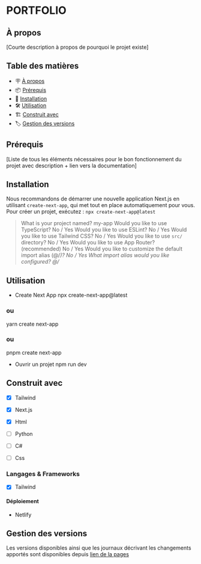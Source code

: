 # PORTFOLIO

## À propos

[Courte description à propos de pourquoi le projet existe]

## Table des matières

- 🪧 [À propos](#à-propos)
- 📦 [Prérequis](#prérequis)
- 🚀 [Installation](#installation)
- 🛠️ [Utilisation](#utilisation)
- 🏗️ [Construit avec](#construit-avec)
- 🏷️ [Gestion des versions](#gestion-des-versions)


## Prérequis

[Liste de tous les éléments nécessaires pour le bon fonctionnement du projet avec description + lien vers la documentation]

## Installation

Nous recommandons de démarrer une nouvelle application Next.js en utilisant ```create-next-app```, qui met tout en place automatiquement pour vous. Pour créer un projet, exécutez :
```npx create-next-app@latest```

>What is your project named? my-app
>Would you like to use TypeScript? No / Yes
>Would you like to use ESLint? No / Yes
>Would you like to use Tailwind CSS? No / Yes
>Would you like to use `src/` directory? No / Yes
>Would you like to use App Router? (recommended) No / Yes
>Would you like to customize the default import alias (@/*)? No / Yes
>What import alias would you like configured? @/*

## Utilisation

- Create Next App
npx create-next-app@latest
### ou
yarn create next-app
### ou 
pnpm create next-app

- Ouvrir un projet
npm run dev

## Construit avec
- [x] Tailwind
- [x] Next.js
- [x] Html
- [ ] Python
- [ ] C#
- [ ] Css



### Langages & Frameworks

- [x] Tailwind

#### Déploiement

- Netlify

## Gestion des versions

Les versions disponibles ainsi que les journaux décrivant les changements apportés sont disponibles depuis [lien de la pages](https://meek-moonbeam-d2cb3d.netlify.app/)




